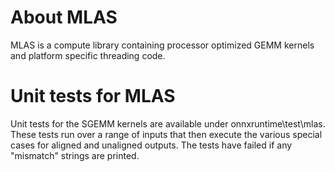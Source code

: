 # About MLAS
MLAS is a compute library containing processor optimized GEMM kernels and platform specific threading code.

# Unit tests for MLAS
Unit tests for the SGEMM kernels are available under onnxruntime\test\mlas. These tests run over a range of inputs that then execute the various special cases for aligned and unaligned outputs. The tests have failed if any "mismatch" strings are printed.

